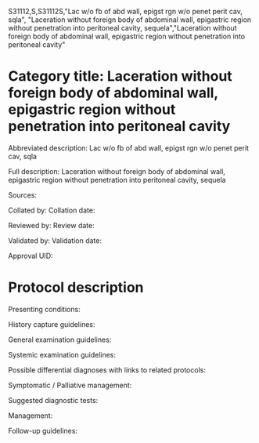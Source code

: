 S31112,S,S31112S,"Lac w/o fb of abd wall, epigst rgn w/o penet perit cav, sqla", "Laceration without foreign body of abdominal wall, epigastric region without penetration into peritoneal cavity, sequela","Laceration without foreign body of abdominal wall, epigastric region without penetration into peritoneal cavity"
# Category title: Laceration without foreign body of abdominal wall, epigastric region without penetration into peritoneal cavity

Abbreviated description: Lac w/o fb of abd wall, epigst rgn w/o penet perit cav, sqla

Full description: Laceration without foreign body of abdominal wall, epigastric region without penetration into peritoneal cavity, sequela

Sources:

Collated by:
Collation date:

Reviewed by:
Review date:

Validated by:
Validation date:

Approval UID:

# Protocol description

Presenting conditions:

History capture guidelines:

General examination guidelines:

Systemic examination guidelines:

Possible differential diagnoses with links to related protocols:

Symptomatic / Palliative management:

Suggested diagnostic tests:

Management:

Follow-up guidelines:
